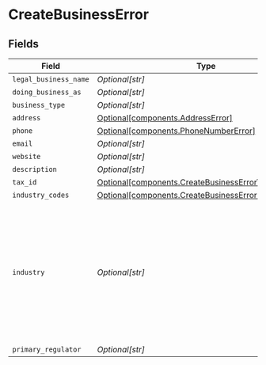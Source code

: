 # CreateBusinessError


## Fields

| Field                                                                                                                                                                                                                                                 | Type                                                                                                                                                                                                                                                  | Required                                                                                                                                                                                                                                              | Description                                                                                                                                                                                                                                           | Example                                                                                                                                                                                                                                               |
| ----------------------------------------------------------------------------------------------------------------------------------------------------------------------------------------------------------------------------------------------------- | ----------------------------------------------------------------------------------------------------------------------------------------------------------------------------------------------------------------------------------------------------- | ----------------------------------------------------------------------------------------------------------------------------------------------------------------------------------------------------------------------------------------------------- | ----------------------------------------------------------------------------------------------------------------------------------------------------------------------------------------------------------------------------------------------------- | ----------------------------------------------------------------------------------------------------------------------------------------------------------------------------------------------------------------------------------------------------- |
| `legal_business_name`                                                                                                                                                                                                                                 | *Optional[str]*                                                                                                                                                                                                                                       | :heavy_minus_sign:                                                                                                                                                                                                                                    | N/A                                                                                                                                                                                                                                                   |                                                                                                                                                                                                                                                       |
| `doing_business_as`                                                                                                                                                                                                                                   | *Optional[str]*                                                                                                                                                                                                                                       | :heavy_minus_sign:                                                                                                                                                                                                                                    | N/A                                                                                                                                                                                                                                                   |                                                                                                                                                                                                                                                       |
| `business_type`                                                                                                                                                                                                                                       | *Optional[str]*                                                                                                                                                                                                                                       | :heavy_minus_sign:                                                                                                                                                                                                                                    | N/A                                                                                                                                                                                                                                                   |                                                                                                                                                                                                                                                       |
| `address`                                                                                                                                                                                                                                             | [Optional[components.AddressError]](../../models/components/addresserror.md)                                                                                                                                                                          | :heavy_minus_sign:                                                                                                                                                                                                                                    | N/A                                                                                                                                                                                                                                                   |                                                                                                                                                                                                                                                       |
| `phone`                                                                                                                                                                                                                                               | [Optional[components.PhoneNumberError]](../../models/components/phonenumbererror.md)                                                                                                                                                                  | :heavy_minus_sign:                                                                                                                                                                                                                                    | N/A                                                                                                                                                                                                                                                   |                                                                                                                                                                                                                                                       |
| `email`                                                                                                                                                                                                                                               | *Optional[str]*                                                                                                                                                                                                                                       | :heavy_minus_sign:                                                                                                                                                                                                                                    | N/A                                                                                                                                                                                                                                                   |                                                                                                                                                                                                                                                       |
| `website`                                                                                                                                                                                                                                             | *Optional[str]*                                                                                                                                                                                                                                       | :heavy_minus_sign:                                                                                                                                                                                                                                    | N/A                                                                                                                                                                                                                                                   |                                                                                                                                                                                                                                                       |
| `description`                                                                                                                                                                                                                                         | *Optional[str]*                                                                                                                                                                                                                                       | :heavy_minus_sign:                                                                                                                                                                                                                                    | N/A                                                                                                                                                                                                                                                   |                                                                                                                                                                                                                                                       |
| `tax_id`                                                                                                                                                                                                                                              | [Optional[components.CreateBusinessErrorTaxID]](../../models/components/createbusinesserrortaxid.md)                                                                                                                                                  | :heavy_minus_sign:                                                                                                                                                                                                                                    | N/A                                                                                                                                                                                                                                                   |                                                                                                                                                                                                                                                       |
| `industry_codes`                                                                                                                                                                                                                                      | [Optional[components.CreateBusinessErrorIndustryCodes]](../../models/components/createbusinesserrorindustrycodes.md)                                                                                                                                  | :heavy_minus_sign:                                                                                                                                                                                                                                    | N/A                                                                                                                                                                                                                                                   |                                                                                                                                                                                                                                                       |
| `industry`                                                                                                                                                                                                                                            | *Optional[str]*                                                                                                                                                                                                                                       | :heavy_minus_sign:                                                                                                                                                                                                                                    | Classification identifier for the industry. Use the [GET industries](https://docs.moov.io/api/enrichment/form-shortening/industries/get/) endpoint to retrieve an array of valid industry details for a merchant, inducing all industry field values. | electronics-appliances                                                                                                                                                                                                                                |
| `primary_regulator`                                                                                                                                                                                                                                   | *Optional[str]*                                                                                                                                                                                                                                       | :heavy_minus_sign:                                                                                                                                                                                                                                    | N/A                                                                                                                                                                                                                                                   |                                                                                                                                                                                                                                                       |